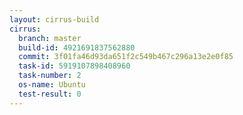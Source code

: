 ```yaml
---
layout: cirrus-build
cirrus:
  branch: master
  build-id: 4921691837562880
  commit: 3f01fa46d93da651f2c549b467c296a13e2e0f85
  task-id: 5919107898408960
  task-number: 2
  os-name: Ubuntu
  test-result: 0
---
```

